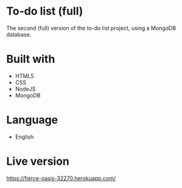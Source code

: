 # To-do list (full)
The second (full) version of the to-do list project, using a MongoDB database.

# Built with

- HTML5
- CSS
- NodeJS
- MongoDB

# Language
- English

# Live version
https://fierce-oasis-32270.herokuapp.com/
